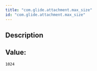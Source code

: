 ```yaml
---
title: "com.glide.attachment.max_size"
id: "com.glide.attachment.max_size"
---
```

## Description



## Value: 
```
1024
```